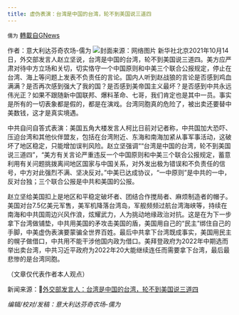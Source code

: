 ```yaml
---
title: 虚伪表演：台湾是中国的台湾，轮不到美国说三道四
---
```

`儒为` [轉載自GNews](https://gnews.org/zh-hans/1595921/)

作者：意大利达芬奇农场-儒为
![](https://assets.gnews.org/wp-content/uploads/2021/10/赵立坚-台湾.jpeg)封面来源：网络图片
新华社北京2021年10月14日，外交部发言人赵立坚说，台湾是中国的台湾，轮不到美国说三道四。美方应严肃对待中方立场和关切，切实恪守一个中国原则和中美三个联合公报规定，停止在台湾、海上等问题上发表不负责任的言论。国内人听到赵战狼的言论是否感到鸡血满满？是否再次感到强大了我的国？是否感到美帝国主义最坏？是否感到中共永远伟光正？如果不跟随新中国联邦、爆料革命、七哥，我们肯定也是其中一员。事实是所有的一切表象都是假的，都是在演戏。台湾同胞真的危险了，被出卖还要替中美数钱，这才是真实境遇。

中共自问自答式表演：美国五角大楼发言人柯比日前对记者称，中共国加大恐吓、压迫台湾和其他伙伴盟友，包括在台湾附近、东海和南海加紧从事军事活动，这破坏了地区稳定，只能增加误判风险。赵立坚强调““台湾是中国的台湾，轮不到美国说三道四”，“美方有关言论严重违反一个中国原则和中美三个联合公报规定，蓄意利用有关问题挑拨离间地区国家与中国关系，对外发出极为错误和不负责任的信号，中方对此强烈不满、坚决反对。”中美已达成协议，“一中原则”是中共的一中，反对台独；三个联合公报是中共和美国的公报。

赵立坚给美国扣上是地区和平稳定破坏者、团结合作搅局者、麻烦制造者的帽子。美国对台7.5亿美元军售，美军机降落台湾岛，军舰频频过航台湾海峡等，持续在南海和中共国周边兴风作浪，炫耀武力，人为挑动地缘政治对抗。这是在为下一步拿下台湾做铺垫，中共用美国的矛攻击美国的盾，美国用自己的“民主”绑住自己的手脚，中美虚伪表演要蒙骗全世界百姓。最后中共拿下台湾既成事实，美国用民主的幌子做借口，中共用不能干涉他国内政为借口。美拜登政府为2022年中期选而举出卖台湾，中共习近平政府为2022年20大能继续连任而需要拿下台湾，最后最悲惨的是台湾同胞。

（文章仅代表作者本人观点）

新闻来源：🔗[外交部发言人：台湾是中国的台湾，轮不到美国说三道四](http://www.news.cn/world/2021-10/14/c_1127958697.htm)

*编辑/校对/发稿：意大利达芬奇农场-儒为*
